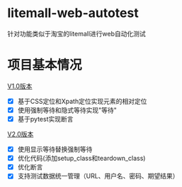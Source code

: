 # litemall-web-autotest
针对功能类似于淘宝的litemall进行web自动化测试

# 项目基本情况
[V1.0版本](https://github.com/huangyong2002/litemall-web-autotest/tree/V1.0)  
- [x] 基于CSS定位和Xpath定位实现元素的相对定位
- [x] 使用强制等待和隐式等待实现"等待"
- [x] 基于pytest实现断言

[V2.0版本](https://github.com/huangyong2002/litemall-web-autotest/tree/V2.0)  
- [x] 使用显示等待替换强制等待
- [x] 优化代码(添加setup_class和teardown_class)
- [x] 优化断言
- [x] 支持测试数据统一管理（URL、用户名、密码、期望结果）
